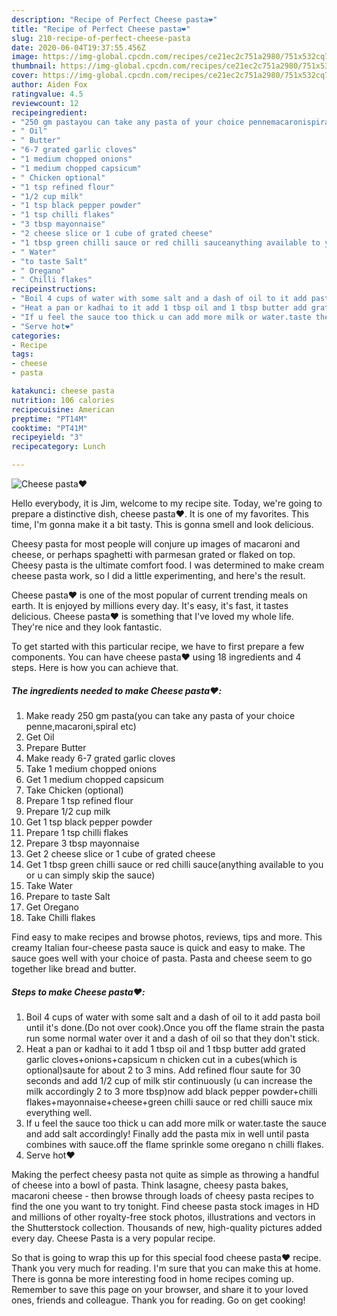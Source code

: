 ```yaml
---
description: "Recipe of Perfect Cheese pasta❤️"
title: "Recipe of Perfect Cheese pasta❤️"
slug: 210-recipe-of-perfect-cheese-pasta
date: 2020-06-04T19:37:55.456Z
image: https://img-global.cpcdn.com/recipes/ce21ec2c751a2980/751x532cq70/cheese-pasta❤️-recipe-main-photo.jpg
thumbnail: https://img-global.cpcdn.com/recipes/ce21ec2c751a2980/751x532cq70/cheese-pasta❤️-recipe-main-photo.jpg
cover: https://img-global.cpcdn.com/recipes/ce21ec2c751a2980/751x532cq70/cheese-pasta❤️-recipe-main-photo.jpg
author: Aiden Fox
ratingvalue: 4.5
reviewcount: 12
recipeingredient:
- "250 gm pastayou can take any pasta of your choice pennemacaronispiral etc"
- " Oil"
- " Butter"
- "6-7 grated garlic cloves"
- "1 medium chopped onions"
- "1 medium chopped capsicum"
- " Chicken optional"
- "1 tsp refined flour"
- "1/2 cup milk"
- "1 tsp black pepper powder"
- "1 tsp chilli flakes"
- "3 tbsp mayonnaise"
- "2 cheese slice or 1 cube of grated cheese"
- "1 tbsp green chilli sauce or red chilli sauceanything available to you or u can simply skip the sauce"
- " Water"
- "to taste Salt"
- " Oregano"
- " Chilli flakes"
recipeinstructions:
- "Boil 4 cups of water with some salt and a dash of oil to it add pasta boil until it&#39;s done.(Do not over cook).Once you off the flame strain the pasta run some normal water over it and a dash of oil so that they don&#39;t stick."
- "Heat a pan or kadhai to it add 1 tbsp oil and 1 tbsp butter add grated garlic cloves+onions+capsicum n chicken cut in a cubes(which is optional)saute for about 2 to 3 mins. Add refined flour saute for 30 seconds and add 1/2 cup of milk stir continuously (u can increase the milk accordingly 2 to 3 more tbsp)now add black pepper powder+chilli flakes+mayonnaise+cheese+green chilli sauce or red chilli sauce mix everything well."
- "If u feel the sauce too thick u can add more milk or water.taste the sauce and add salt accordingly! Finally add the pasta mix in well until pasta combines with sauce.off the flame sprinkle some oregano n chilli flakes."
- "Serve hot❤️"
categories:
- Recipe
tags:
- cheese
- pasta

katakunci: cheese pasta 
nutrition: 106 calories
recipecuisine: American
preptime: "PT14M"
cooktime: "PT41M"
recipeyield: "3"
recipecategory: Lunch

---
```



![Cheese pasta❤️](https://img-global.cpcdn.com/recipes/ce21ec2c751a2980/751x532cq70/cheese-pasta❤️-recipe-main-photo.jpg)

Hello everybody, it is Jim, welcome to my recipe site. Today, we're going to prepare a distinctive dish, cheese pasta❤️. It is one of my favorites. This time, I'm gonna make it a bit tasty. This is gonna smell and look delicious.

Cheesy pasta for most people will conjure up images of macaroni and cheese, or perhaps spaghetti with parmesan grated or flaked on top. Cheesy pasta is the ultimate comfort food. I was determined to make cream cheese pasta work, so I did a little experimenting, and here&#39;s the result.

Cheese pasta❤️ is one of the most popular of current trending meals on earth. It is enjoyed by millions every day. It's easy, it's fast, it tastes delicious. Cheese pasta❤️ is something that I've loved my whole life. They're nice and they look fantastic.


To get started with this particular recipe, we have to first prepare a few components. You can have cheese pasta❤️ using 18 ingredients and 4 steps. Here is how you can achieve that.

<!--inarticleads1-->

##### The ingredients needed to make Cheese pasta❤️:

1. Make ready 250 gm pasta(you can take any pasta of your choice penne,macaroni,spiral etc)
1. Get  Oil
1. Prepare  Butter
1. Make ready 6-7 grated garlic cloves
1. Take 1 medium chopped onions
1. Get 1 medium chopped capsicum
1. Take  Chicken (optional)
1. Prepare 1 tsp refined flour
1. Prepare 1/2 cup milk
1. Get 1 tsp black pepper powder
1. Prepare 1 tsp chilli flakes
1. Prepare 3 tbsp mayonnaise
1. Get 2 cheese slice or 1 cube of grated cheese
1. Get 1 tbsp green chilli sauce or red chilli sauce(anything available to you or u can simply skip the sauce)
1. Take  Water
1. Prepare to taste Salt
1. Get  Oregano
1. Take  Chilli flakes


Find easy to make recipes and browse photos, reviews, tips and more. This creamy Italian four-cheese pasta sauce is quick and easy to make. The sauce goes well with your choice of pasta. Pasta and cheese seem to go together like bread and butter. 

<!--inarticleads2-->

##### Steps to make Cheese pasta❤️:

1. Boil 4 cups of water with some salt and a dash of oil to it add pasta boil until it&#39;s done.(Do not over cook).Once you off the flame strain the pasta run some normal water over it and a dash of oil so that they don&#39;t stick.
1. Heat a pan or kadhai to it add 1 tbsp oil and 1 tbsp butter add grated garlic cloves+onions+capsicum n chicken cut in a cubes(which is optional)saute for about 2 to 3 mins. Add refined flour saute for 30 seconds and add 1/2 cup of milk stir continuously (u can increase the milk accordingly 2 to 3 more tbsp)now add black pepper powder+chilli flakes+mayonnaise+cheese+green chilli sauce or red chilli sauce mix everything well.
1. If u feel the sauce too thick u can add more milk or water.taste the sauce and add salt accordingly! Finally add the pasta mix in well until pasta combines with sauce.off the flame sprinkle some oregano n chilli flakes.
1. Serve hot❤️


Making the perfect cheesy pasta not quite as simple as throwing a handful of cheese into a bowl of pasta. Think lasagne, cheesy pasta bakes, macaroni cheese - then browse through loads of cheesy pasta recipes to find the one you want to try tonight. Find cheese pasta stock images in HD and millions of other royalty-free stock photos, illustrations and vectors in the Shutterstock collection. Thousands of new, high-quality pictures added every day. Cheese Pasta is a very popular recipe. 

So that is going to wrap this up for this special food cheese pasta❤️ recipe. Thank you very much for reading. I'm sure that you can make this at home. There is gonna be more interesting food in home recipes coming up. Remember to save this page on your browser, and share it to your loved ones, friends and colleague. Thank you for reading. Go on get cooking!
